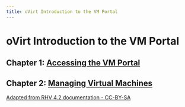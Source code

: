 ```yaml
---
title: oVirt Introduction to the VM Portal
---
```


# oVirt Introduction to the VM Portal

## Chapter 1: [Accessing the VM Portal](What_is_the_VM_Portal)

## Chapter 2: [Managing Virtual Machines](Viewing_virtual_machines)

[Adapted from RHV 4.2 documentation - CC-BY-SA](https://access.redhat.com/documentation/en-us/red_hat_virtualization/4.2/html/introduction_to_the_vm_portal/)
